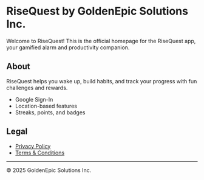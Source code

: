 # RiseQuest by GoldenEpic Solutions Inc.

Welcome to RiseQuest! This is the official homepage for the RiseQuest app, your gamified alarm and productivity companion.

## About
RiseQuest helps you wake up, build habits, and track your progress with fun challenges and rewards.

- Google Sign-In
- Location-based features
- Streaks, points, and badges

## Legal
- [Privacy Policy](./privacy-policy.md)
- [Terms & Conditions](./terms.md)

---

© 2025 GoldenEpic Solutions Inc.
